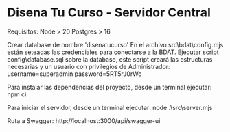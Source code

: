 # Disena Tu Curso - Servidor Central

Requisitos:
Node > 20
Postgres > 16

Crear database de nombre 'disenatucurso'
En el archivo src\bdat\config.mjs están seteadas las credenciales para conectarse a la BDAT.
Ejecutar script config\database.sql sobre la database, este script creará las estructuras necesarias y un usuario con privilegios de Administrador:
username=superadmin
password=5RT5rJ0rWc

Para instalar las dependencias del proyecto, desde un terminal ejecutar:
npm ci

Para iniciar el servidor, desde un terminal ejecutar:
node .\src\server.mjs

Ruta a Swagger:
http://localhost:3000/api/swagger-ui

